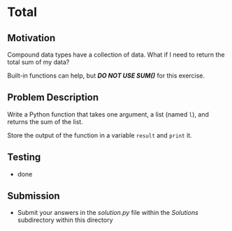 # Total

## Motivation
Compound data types have a collection of data. What if I need to return the total sum of my data?

Built-in functions can help, but ***DO NOT USE SUM()*** for this exercise.

## Problem Description
Write a Python function that takes one argument, a list (named `l`), and returns the sum of the list. 

Store the output of the function in a variable `result` and `print` it.

## Testing
* done

## Submission
* Submit your answers in the *solution.py* file within the *Solutions* subdirectory within this directory
